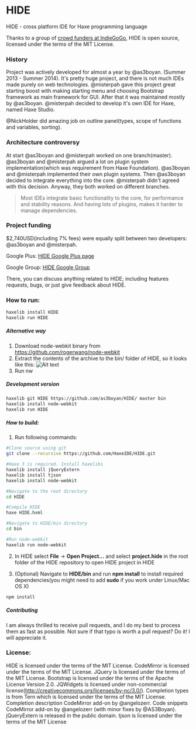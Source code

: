 HIDE
====

HIDE - cross platform IDE for Haxe programming language

Thanks to a group of [crowd funders at IndieGoGo](http://www.indiegogo.com/projects/cactus-ide/), HIDE is open source, licensed under the terms of the MIT License.

### History
Project was actively developed for almost a year by @as3boyan. (Summer 2013 - Summer 2014).
It's pretty huge project, and there is not much IDEs made purely on web technologies.
@misterpah gave this project great starting boost with making starting menu and choosing Bootstrap framework as main framework for GUI. After that it was maintained mostly by @as3boyan. @misterpah decided to develop it's own IDE for Haxe, named Haxe Studio.

@NickHolder did amazing job on outline panel(types, scope of functions and variables, sorting).

### Architecture controversy
At start @as3boyan and @misterpah worked on one branch(master).
@as3boyan and @misterpah argued a lot on plugin system implementation(which was requirement from Haxe Foundation).
@as3boyan and @misterpah implemented their own plugin systems.
Then @as3boyan decided to integrate everything into the core. @misterpah didn't agreed with this decision.
Anyway, they both worked on different branches.

>Most IDEs integrate basic functionality to the core, for performance and stability reasons. And having lots of plugins, makes it harder to manage dependencies.


### Project funding
$2,740USD(including 7% fees) were equally split between two developers: @as3boyan and @misterpah.

Google Plus:
[HIDE Google Plus page](https://plus.google.com/113245482496557815887)

Google Group:
[HIDE Google Group](https://groups.google.com/forum/#!forum/haxeide)

There, you can discuss anything related to HIDE; including features requests, bugs, or just give feedback about HIDE.

### How to run:

``` haxe
haxelib install HIDE
haxelib run HIDE
```

##### Alternative way

1. Download node-webkit binary from https://github.com/rogerwang/node-webkit
2. Extract the contents of the archive to the bin/ folder of HIDE, so it looks like this: 
![Alt text](http://s13.postimg.org/9l0qcxo87/screenshot_204.png)
3. Run nw

##### Development version

```bash
haxelib git HIDE https://github.com/as3boyan/HIDE/ master bin
haxelib install node-webkit
haxelib run HIDE
```

##### How to build:

1. Run following commands:

```bash
#Clone source using git
git clone --recursive https://github.com/HaxeIDE/HIDE.git

#Haxe 3 is required. Install haxelibs
haxelib install jQueryExtern
haxelib install tjson
haxelib install node-webkit

#Navigate to the root directory
cd HIDE

#Compile HIDE
haxe HIDE.hxml

#Navigate to HIDE/bin directory
cd bin

#Run node-webkit
haxelib run node-webkit
```

2. In HIDE select __File__ -> __Open Project...__ and select __project.hide__ in the root folder of the HIDE repository to open HIDE project in HIDE

3. (Optional) Navigate to __HIDE/bin__ and run __npm install__ to install required dependencies(you might need to add __sudo__ if you work under Linux/Mac OS X)

```bash
npm install
```

##### Contributing
I am always thrilled to receive pull requests, and I do my best to process them as fast as possible. Not sure if that typo is worth a pull request? Do it! I will appreciate it.

### License:
HIDE is licensed under the terms of the MIT License.
CodeMirror is licensed under the terms of the MIT License.
JQuery is licensed under the terms of the MIT License.
Bootstrap is licensed under the terms of the Apache License Version 2.0.
JQWidgets is licensed under non-commercial license(http://creativecommons.org/licenses/by-nc/3.0/).
Completion types is from Tern which is licensed under the terms of the MIT License.
Completion description CodeMirror add-on by @angelozerr.
Code snippets CodeMirror add-on by @angelozerr (with minor fixes by @AS3Boyan).
jQueryExtern is released in the public domain.
tjson is licensed under the terms of the MIT License
